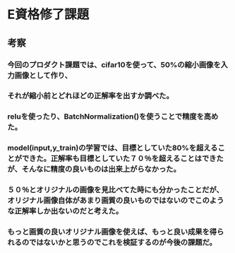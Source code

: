 # E資格修了課題

## 考察
### 今回のプロダクト課題では、cifar10を使って、50%の縮小画像を入力画像として作り、
### それが縮小前とどれほどの正解率を出すか調べた。
### reluを使ったり、BatchNormalization()を使うことで精度を高めた。
### model(input,y_train)の学習では、目標としていた80%を超えることができた。正解率も目標としていた７０％を超えることはできたが、そんなに精度の良いものは出来上がらなかった。
### ５０％とオリジナルの画像を見比べてた時にも分かったことだが、オリジナル画像自体があまり画質の良いものではないのでこのような正解率しか出ないのだと考えた。
### もっと画質の良いオリジナル画像を使えば、もっと良い成果を得られるのではないかと思うのでこれを検証するのが今後の課題だ。
